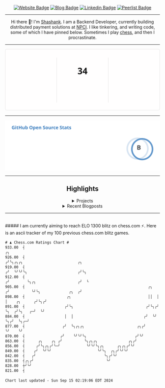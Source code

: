 <div align="center"><p><a href="https://ssnk.in"><img src="https://img.shields.io/badge/-Website-3B7EBF?style=for-the-badge&amp;logo=amp&amp;logoColor=white" alt="Website Badge"></a> <a href="https://hashnode.ssnk.in"><img src="https://img.shields.io/badge/-Blog-3B7EBF?style=for-the-badge&amp;logo=Hashnode&amp;logoColor=white" alt="Blog Badge"></a> <a href="https://linkedin.com/in/shashank-priyadarshi"><img src="https://img.shields.io/badge/-LinkedIn-3B7EBF?style=for-the-badge&amp;logo=Linkedin&amp;logoColor=white" alt="Linkedin Badge"></a> <a href="https://peerlist.io/shasha"><img src="https://img.shields.io/badge/-PeerList-3B7EBF?style=for-the-badge&amp;logo=Peerlist&amp;logoColor=white" alt="Peerlist Badge"/></a></p><hr><p>Hi there 👋! I'm <a href="https://ssnk.in">Shashank</a>. I am a Backend Developer, currently building distributed payment solutions at <a href="https://npci.org.in">NPCI</a>. I like tinkering, and writing code, some of which I have pinned below. Sometimes I play <a href="https://www.chess.com/member/ttefabob">chess</a>, and then I procrastinate.</p><hr><p><img src="./assets/images/streak_stats.svg"/></p><hr><p><img src="./assets/images/open_source_stats.svg"/></p><hr><h2>Highlights</h2><details><summary>Projects</summary><br /><ul><li><a href="https://github.com/shashank-priyadarshi/services" target="_blank" rel="noopener noreferrer">services</a> Last Updated : 2024-09-13</li><li><a href="https://github.com/shashank-priyadarshi/projects" target="_blank" rel="noopener noreferrer">projects</a> Last Updated : 2024-09-13</li><li><a href="https://github.com/shashank-priyadarshi/archive" target="_blank" rel="noopener noreferrer">archive</a> Last Updated : 2024-09-10</li><li><a href="https://github.com/shashank-priyadarshi/files" target="_blank" rel="noopener noreferrer">files</a> Last Updated : 2024-09-07</li><li><a href="https://github.com/shashank-priyadarshi/upgraded-disco" target="_blank" rel="noopener noreferrer">upgraded-disco</a> Last Updated : 2024-09-07</li></ul></details><details><summary>Recent Blogposts</summary><br /><ul><li><a href="https://hashnode.ssnk.in/traffic-light-simulator-in-angular-2023" target="_blank" rel="noopener noreferrer">Traffic Light Simulator in Angular</a> Published : 2023-09-16</li><li><a href="https://hashnode.ssnk.in/oop-in-go-interfaces" target="_blank" rel="noopener noreferrer">OOP in Go: Interfaces</a> Published : 2023-03-04</li><li><a href="https://hashnode.ssnk.in/oop-in-go-structs" target="_blank" rel="noopener noreferrer">OOP in Go: Structs</a> Published : 2023-02-24</li></ul></details><hr></div></br>##### I am currently aiming to reach ELO 1300 blitz on chess.com ⚡. Here is an ascii tracker of my 100 previous chess.com blitz games.
  
  
  ```
# ♟︎ Chess.com Ratings Chart #
  933.00  ┤                                                                ╭╮
  926.00  ┤                                                               ╭╯╰╮╭╮╭╮                         ╭╮
  919.00  ┤                                                              ╭╯  ╰╯╰╯╰╮                       ╭╯╰╮
  912.00  ┤                                                             ╭╯        ╰╮╭╮                   ╭╯  ╰
  905.00  ┤                                                        ╭╮  ╭╯          ╰╯╰╮             ╭╮  ╭╯
  898.00  ┤                   ╭╮                                   ││  │              │    ╭╮      ╭╯╰╮╭╯
  891.00  ┤                  ╭╯╰╮                                 ╭╯╰╮╭╯              ╰╮  ╭╯╰╮   ╭─╯  ╰╯
  884.00  ┤                  │  │                                ╭╯  ╰╯                ╰╮╭╯  ╰╮╭─╯
  877.00  ┤                 ╭╯  ╰╮╭╮╭╮                        ╭╮╭╯                      ╰╯    ╰╯
  870.00  ┤                ╭╯    ╰╯╰╯╰╮                      ╭╯╰╯
  863.00  ┤      ╭╮    ╭╮ ╭╯          ╰╮╭╮╭╮              ╭╮╭╯
  856.00  ┤     ╭╯╰╮╭╮╭╯╰─╯            ╰╯╰╯╰╮╭╮      ╭╮╭╮╭╯╰╯
  849.00  ┤    ╭╯  ╰╯╰╯                     ╰╯╰╮  ╭╮╭╯╰╯╰╯
  842.00  ┤   ╭╯                               ╰╮╭╯╰╯
  835.00  ┤╭╮╭╯                                 ╰╯
  828.00  ┼╯╰╯
  821.00  ┤

Chart last updated - Sun Sep 15 02:19:06 EDT 2024  
  ```
  
